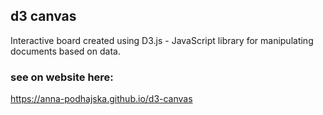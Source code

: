 ## d3 canvas
Interactive board created using D3.js - JavaScript library for manipulating documents based on data.
### see on website here:
https://anna-podhajska.github.io/d3-canvas
